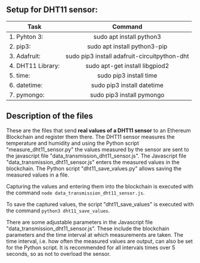 ## Setup for DHT11 sensor:

| Task                           | Command                                      |
|--------------------------------|:--------------------------------------------:|
| 1. Pyhton 3:                   | sudo apt install python3                     |
| 2. pip3:                       | sudo apt install python3-pip                  |
| 3. Adafruit:                   | sudo pip3 install adafruit-circuitpython-dht |
| 4. DHT11 Library:              | sudo apt-get install libgpiod2               |
| 5. time:                       | sudo pip3 install time                       |
| 6. datetime:                   | sudo pip3 install datetime                   |
| 7. pymongo:                    | sudo pip3 install pymongo                    |

## Description of the files
These are the files that send __real values of a DHT11 sensor__ to an Ethereum Blockchain and register them there. The DHT11 sensor measures the temperature and humidity and using the Python script "measure_dht11_sensor.py" the values measured by the sensor are sent to the javascript file "data_transmission_dht11_sensor.js". The Javascript file "data_transmission_dht11_sensor.js" enters the measured values in the blockchain. The Python script "dht11_save_values.py" allows saving the measured values in a file. 

Capturing the values and entering them into the blockchain is executed with the command `node data_transmission_dht11_sensor.js`.

To save the captured values, the script "dht11_save_values" is executed with the command `python3 dht11_save_values`.

There are some adjustable parameters in the Javascript file "data_transmission_dht11_sensor.js". These include the blockchain parameters and the time interval at which measurements are taken. The time interval, i.e. how often the measured values are output, can also be set for the Python script. It is recommended for all intervals times over 5 seconds, so as not to overload the sensor.
